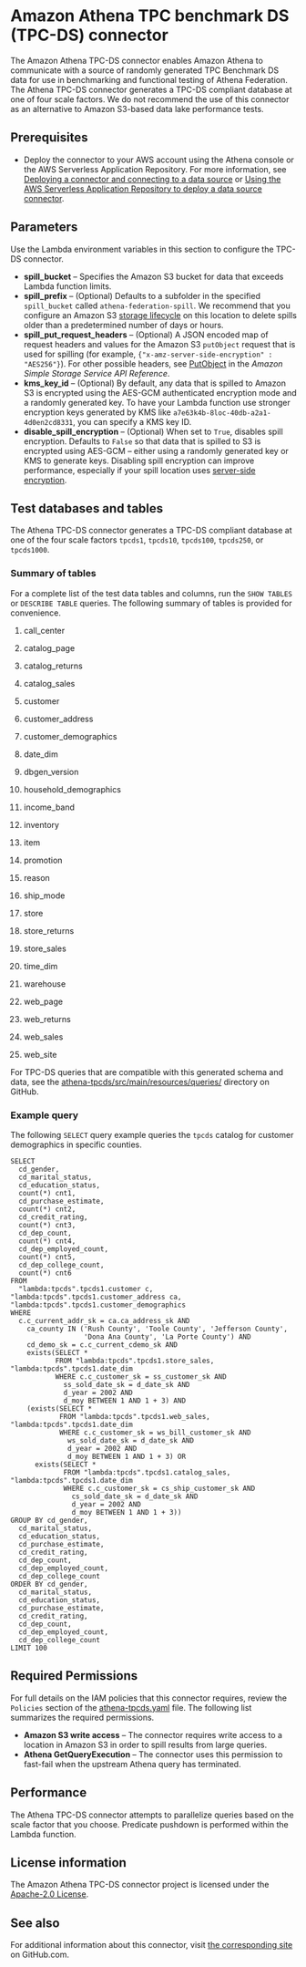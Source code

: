 # Amazon Athena TPC benchmark DS \(TPC\-DS\) connector<a name="connectors-tpcds"></a>

The Amazon Athena TPC\-DS connector enables Amazon Athena to communicate with a source of randomly generated TPC Benchmark DS data for use in benchmarking and functional testing of Athena Federation\. The Athena TPC\-DS connector generates a TPC\-DS compliant database at one of four scale factors\. We do not recommend the use of this connector as an alternative to Amazon S3\-based data lake performance tests\.

## Prerequisites<a name="connectors-tpcds-prerequisites"></a>
+ Deploy the connector to your AWS account using the Athena console or the AWS Serverless Application Repository\. For more information, see [Deploying a connector and connecting to a data source](connect-to-a-data-source-lambda.md) or [Using the AWS Serverless Application Repository to deploy a data source connector](connect-data-source-serverless-app-repo.md)\.

## Parameters<a name="connectors-tpcds-parameters"></a>

Use the Lambda environment variables in this section to configure the TPC\-DS connector\.
+ **spill\_bucket** – Specifies the Amazon S3 bucket for data that exceeds Lambda function limits\.
+ **spill\_prefix** – \(Optional\) Defaults to a subfolder in the specified `spill_bucket` called `athena-federation-spill`\. We recommend that you configure an Amazon S3 [storage lifecycle](https://docs.aws.amazon.com/AmazonS3/latest/userguide/object-lifecycle-mgmt.html) on this location to delete spills older than a predetermined number of days or hours\.
+ **spill\_put\_request\_headers** – \(Optional\) A JSON encoded map of request headers and values for the Amazon S3 `putObject` request that is used for spilling \(for example, `{"x-amz-server-side-encryption" : "AES256"}`\)\. For other possible headers, see [PutObject](https://docs.aws.amazon.com/AmazonS3/latest/API/API_PutObject.html) in the *Amazon Simple Storage Service API Reference*\.
+ **kms\_key\_id** – \(Optional\) By default, any data that is spilled to Amazon S3 is encrypted using the AES\-GCM authenticated encryption mode and a randomly generated key\. To have your Lambda function use stronger encryption keys generated by KMS like `a7e63k4b-8loc-40db-a2a1-4d0en2cd8331`, you can specify a KMS key ID\.
+ **disable\_spill\_encryption** – \(Optional\) When set to `True`, disables spill encryption\. Defaults to `False` so that data that is spilled to S3 is encrypted using AES\-GCM – either using a randomly generated key or KMS to generate keys\. Disabling spill encryption can improve performance, especially if your spill location uses [server\-side encryption](https://docs.aws.amazon.com/AmazonS3/latest/userguide/serv-side-encryption.html)\.

## Test databases and tables<a name="connectors-tpcds-test-databases-and-tables"></a>

The Athena TPC\-DS connector generates a TPC\-DS compliant database at one of the four scale factors `tpcds1`, `tpcds10`, `tpcds100`, `tpcds250`, or `tpcds1000`\.

### Summary of tables<a name="connectors-tpcds-table-summary"></a>

For a complete list of the test data tables and columns, run the `SHOW TABLES` or `DESCRIBE TABLE` queries\. The following summary of tables is provided for convenience\.

1. call\_center

1. catalog\_page

1. catalog\_returns

1. catalog\_sales

1. customer

1. customer\_address

1. customer\_demographics

1. date\_dim

1. dbgen\_version

1. household\_demographics

1. income\_band

1. inventory

1. item

1. promotion

1. reason

1. ship\_mode

1. store

1. store\_returns

1. store\_sales

1. time\_dim

1. warehouse

1. web\_page

1. web\_returns

1. web\_sales

1. web\_site

For TPC\-DS queries that are compatible with this generated schema and data, see the [athena\-tpcds/src/main/resources/queries/](https://github.com/awslabs/aws-athena-query-federation/tree/master/athena-tpcds/src/main/resources/queries) directory on GitHub\.

### Example query<a name="connectors-tpcds-example-query"></a>

The following `SELECT` query example queries the `tpcds` catalog for customer demographics in specific counties\.

```
SELECT
  cd_gender,
  cd_marital_status,
  cd_education_status,
  count(*) cnt1,
  cd_purchase_estimate,
  count(*) cnt2,
  cd_credit_rating,
  count(*) cnt3,
  cd_dep_count,
  count(*) cnt4,
  cd_dep_employed_count,
  count(*) cnt5,
  cd_dep_college_count,
  count(*) cnt6
FROM
  "lambda:tpcds".tpcds1.customer c, "lambda:tpcds".tpcds1.customer_address ca, "lambda:tpcds".tpcds1.customer_demographics
WHERE
  c.c_current_addr_sk = ca.ca_address_sk AND
    ca_county IN ('Rush County', 'Toole County', 'Jefferson County',
                  'Dona Ana County', 'La Porte County') AND
    cd_demo_sk = c.c_current_cdemo_sk AND
    exists(SELECT *
           FROM "lambda:tpcds".tpcds1.store_sales, "lambda:tpcds".tpcds1.date_dim
           WHERE c.c_customer_sk = ss_customer_sk AND
             ss_sold_date_sk = d_date_sk AND
             d_year = 2002 AND
             d_moy BETWEEN 1 AND 1 + 3) AND
    (exists(SELECT *
            FROM "lambda:tpcds".tpcds1.web_sales, "lambda:tpcds".tpcds1.date_dim
            WHERE c.c_customer_sk = ws_bill_customer_sk AND
              ws_sold_date_sk = d_date_sk AND
              d_year = 2002 AND
              d_moy BETWEEN 1 AND 1 + 3) OR
      exists(SELECT *
             FROM "lambda:tpcds".tpcds1.catalog_sales, "lambda:tpcds".tpcds1.date_dim
             WHERE c.c_customer_sk = cs_ship_customer_sk AND
               cs_sold_date_sk = d_date_sk AND
               d_year = 2002 AND
               d_moy BETWEEN 1 AND 1 + 3))
GROUP BY cd_gender,
  cd_marital_status,
  cd_education_status,
  cd_purchase_estimate,
  cd_credit_rating,
  cd_dep_count,
  cd_dep_employed_count,
  cd_dep_college_count
ORDER BY cd_gender,
  cd_marital_status,
  cd_education_status,
  cd_purchase_estimate,
  cd_credit_rating,
  cd_dep_count,
  cd_dep_employed_count,
  cd_dep_college_count
LIMIT 100
```

## Required Permissions<a name="connectors-tpcds-required-permissions"></a>

For full details on the IAM policies that this connector requires, review the `Policies` section of the [athena\-tpcds\.yaml](https://github.com/awslabs/aws-athena-query-federation/blob/master/athena-tpcds/athena-tpcds.yaml) file\. The following list summarizes the required permissions\.
+ **Amazon S3 write access** – The connector requires write access to a location in Amazon S3 in order to spill results from large queries\.
+ **Athena GetQueryExecution** – The connector uses this permission to fast\-fail when the upstream Athena query has terminated\.

## Performance<a name="connectors-tpcds-performance"></a>

The Athena TPC\-DS connector attempts to parallelize queries based on the scale factor that you choose\. Predicate pushdown is performed within the Lambda function\.

## License information<a name="connectors-tpcds-license-information"></a>

The Amazon Athena TPC\-DS connector project is licensed under the [Apache\-2\.0 License](https://www.apache.org/licenses/LICENSE-2.0.html)\.

## See also<a name="connectors-tpcds-see-also"></a>

For additional information about this connector, visit [the corresponding site](https://github.com/awslabs/aws-athena-query-federation/tree/master/athena-tpcds) on GitHub\.com\.